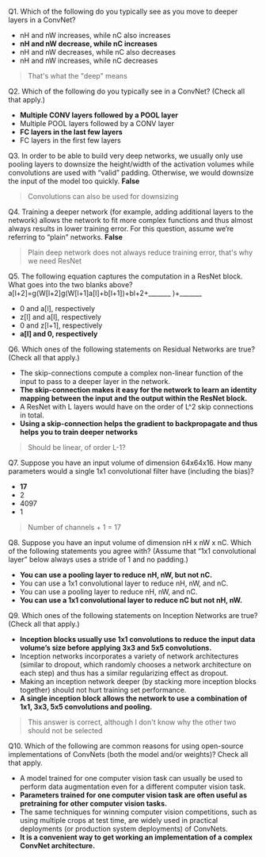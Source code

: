 ﻿Q1. Which of the following do you typically see as you move to deeper layers in a ConvNet? 

 - nH and nW increases, while nC also increases
 - **nH and nW decrease, while nC increases**
 - nH and nW decreases, while nC also decreases
 - nH and nW increases, while nC decreases

> That's what the "deep" means

Q2. Which of the following do you typically see in a ConvNet? (Check all that apply.)

- **Multiple CONV layers followed by a POOL layer**
- Multiple POOL layers followed by a CONV layer
- **FC layers in the last few layers**
- FC layers in the first few layers

Q3. In order to be able to build very deep networks, we usually only use pooling layers to downsize the height/width of the activation volumes while convolutions are used with “valid” padding. Otherwise, we would downsize the input of the model too quickly.
**False**
> Convolutions can also be used for downsizing

Q4. Training a deeper network (for example, adding additional layers to the network) allows the network to fit more complex functions and thus almost always results in lower training error. For this question, assume we’re referring to “plain” networks.
**False**
> Plain deep network does not always reduce training error, that's why we need ResNet

Q5. The following equation captures the computation in a ResNet block. What goes into the two blanks above?
a[l+2]=g(W[l+2]g(W[l+1]a[l]+b[l+1])+bl+2+_______ )+_______

- 0 and a[l], respectively
- z[l] and a[l], respectively
- 0 and z[l+1], respectively
- **a[l] and 0, respectively**

Q6. Which ones of the following statements on Residual Networks are true? (Check all that apply.)

- The skip-connections compute a complex non-linear function of the input to pass to a deeper layer in the network.
- **The skip-connection makes it easy for the network to learn an identity mapping between the input and the output within the ResNet block.**
- A ResNet with L layers would have on the order of L^2 skip connections in total.
- **Using a skip-connection helps the gradient to backpropagate and thus helps you to train deeper networks**

> Should be linear, of order L-1?

Q7. Suppose you have an input volume of dimension 64x64x16. How many parameters would a single 1x1 convolutional filter have (including the bias)?

- **17** 
- 2
- 4097
- 1

> Number of channels + 1 = 17

Q8. Suppose you have an input volume of dimension nH x nW x nC. Which of the following statements you agree with? (Assume that “1x1 convolutional layer” below always uses a stride of 1 and no padding.)

- **You can use a pooling layer to reduce nH, nW, but not nC.**
- You can use a 1x1 convolutional layer to reduce nH, nW, and nC.
- You can use a pooling layer to reduce nH, nW, and nC.
- **You can use a 1x1 convolutional layer to reduce nC but not nH, nW.**

Q9. Which ones of the following statements on Inception Networks are true? (Check all that apply.)

- **Inception blocks usually use 1x1 convolutions to reduce the input data volume’s size before applying 3x3 and 5x5 convolutions.**
- Inception networks incorporates a variety of network architectures (similar to dropout, which randomly chooses a network architecture on each step) and thus has a similar regularizing effect as dropout.
- Making an inception network deeper (by stacking more inception blocks together) should not hurt training set performance.
- **A single inception block allows the network to use a combination of 1x1, 3x3, 5x5 convolutions and pooling.**

> This answer is correct, although I don't know why the other two should not be selected

Q10. Which of the following are common reasons for using open-source implementations of ConvNets (both the model and/or weights)? Check all that apply.

- A model trained for one computer vision task can usually be used to perform data augmentation even for a different computer vision task.
- **Parameters trained for one computer vision task are often useful as pretraining for other computer vision tasks.**
- The same techniques for winning computer vision competitions, such as using multiple crops at test time, are widely used in practical deployments (or production system deployments) of ConvNets.
- **It is a convenient way to get working an implementation of a complex ConvNet architecture.**